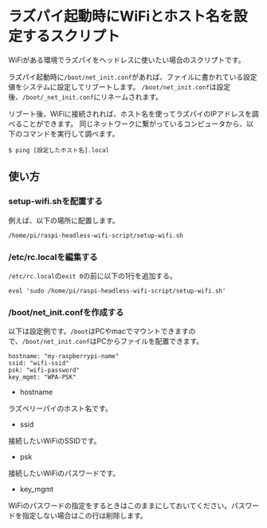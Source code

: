 # ラズパイ起動時にWiFiとホスト名を設定するスクリプト

WiFiがある環境でラズパイをヘッドレスに使いたい場合のスクリプトです。

ラズパイ起動時に`/boot/net_init.conf`があれば、ファイルに書かれている設定値をシステムに設定してリブートします。
`/boot/net_init.conf`は設定後、`/boot/_net_init.conf`にリネームされます。

リブート後、WiFiに接続されれば、ホスト名を使ってラズパイのIPアドレスを調べることができます。
同じネットワークに繋がっているコンピュータから、以下のコマンドを実行して調べます。

```
$ ping [設定したホスト名].local
```

## 使い方

### setup-wifi.shを配置する

例えば、以下の場所に配置します。

```
/home/pi/raspi-headless-wifi-script/setup-wifi.sh
```

### /etc/rc.localを編集する

`/etc/rc.local`の`exit 0`の前に以下の1行を追加する。

```
eval 'sudo /home/pi/raspi-headless-wifi-script/setup-wifi.sh'
```

### /boot/net_init.confを作成する

以下は設定例です。`/boot`はPCやmacでマウントできますので、`/boot/net_init.conf`はPCからファイルを配置できます。

```
hostname: "my-raspberrypi-name"
ssid: "wifi-ssid"
psk: "wifi-password"
key_mgmt: "WPA-PSK"
```

- hostname

ラズベリーパイのホスト名です。

- ssid

接続したいWiFiのSSIDです。

- psk

接続したいWiFiのパスワードです。

- key_mgmt

WiFiのパスワードの指定をするときはこのままにしておいてください。パスワードを指定しない場合はこの行は削除します。
